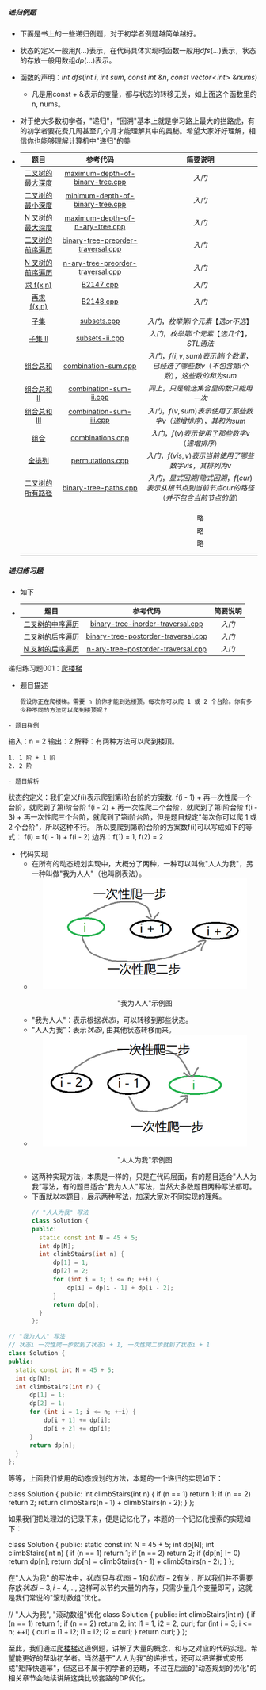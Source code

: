 ##### 递归例题

- 下面是书上的一些递归例题，对于初学者例题越简单越好。

- 状态的定义一般用$f(...)$表示，在代码具体实现时函数一般用$dfs(...)$表示，状态的存放一般用数组$dp(...)$表示。

- 函数的声明：$int \ dfs(int \ i, \ int \ sum, \ const \ int \ \&n, \ const \ vector\!<\!int\!> \ \&nums)$

  - 凡是用const + &表示的变量，都与状态的转移无关，如上面这个函数里的n, nums。

- 对于绝大多数初学者，"递归"，"回溯"基本上就是学习路上最大的拦路虎，有的初学者要花费几周甚至几个月才能理解其中的奥秘。希望大家好好理解，相信你也能够理解计算机中"递归"的美

- |                             题目                             |                           参考代码                           |                           简要说明                           |
  | :----------------------------------------------------------: | :----------------------------------------------------------: | :----------------------------------------------------------: |
  | [二叉树的最大深度](https://leetcode.cn/problems/maximum-depth-of-binary-tree/description/) | [maximum-depth-of-binary-tree.cpp](https://github.com/OFShare/DP-Book/blob/master/codes/maximum-depth-of-binary-tree.cpp) |                            $入门$                            |
  | [二叉树的最小深度](https://leetcode.cn/problems/minimum-depth-of-binary-tree/) | [minimum-depth-of-binary-tree.cpp](https://github.com/OFShare/DP-Book/blob/master/codes/minimum-depth-of-binary-tree.cpp) |                            $入门$                            |
  | [N 叉树的最大深度](https://leetcode.cn/problems/maximum-depth-of-n-ary-tree/description/) | [maximum-depth-of-n-ary-tree.cpp](https://github.com/OFShare/DP-Book/blob/master/codes/maximum-depth-of-n-ary-tree.cpp) |                            $入门$                            |
  | [二叉树的前序遍历](https://leetcode.cn/problems/binary-tree-preorder-traversal/description/) | [binary-tree-preorder-traversal.cpp](https://github.com/OFShare/DP-Book/blob/master/codes/binary-tree-preorder-traversal.cpp) |                            $入门$                            |
  | [N 叉树的前序遍历](https://leetcode.cn/problems/n-ary-tree-preorder-traversal/description/) | [n-ary-tree-preorder-traversal.cpp](https://github.com/OFShare/DP-Book/blob/master/codes/n-ary-tree-preorder-traversal.cpp) |                            $入门$                            |
  |     [求 f(x,n)](https://www.luogu.com.cn/problem/B2147)      | [B2147.cpp](https://github.com/OFShare/DP-Book/blob/master/codes/B2147.cpp) |                            $入门$                            |
  |    [再求 f(x,n)](https://www.luogu.com.cn/problem/B2148)     | [B2148.cpp](https://github.com/OFShare/DP-Book/blob/master/codes/B2148.cpp) |                            $入门$                            |
  |                                                              |                                                              |                                                              |
  |        [子集](https://leetcode.cn/problems/subsets/)         | [subsets.cpp](https://github.com/OFShare/DP-Book/blob/master/codes/subsets.cpp) |             $入门，枚举第i个元素【选 or 不选】$              |
  |     [子集 II](https://leetcode.cn/problems/subsets-ii/)      | [subsets-ii.cpp](https://github.com/OFShare/DP-Book/blob/master/codes/subsets-ii.cpp) |          $入门，枚举第i个元素 【选几个】，STL语法$           |
  |  [组合总和](https://leetcode.cn/problems/combination-sum/)   | [combination-sum.cpp](https://github.com/OFShare/DP-Book/blob/master/codes/combination-sum.cpp) | $入门，f(i, v, sum)表示前i个数里，已经选了哪些数v（不包含第i个数），这些数的和为sum$ |
  | [组合总和 II](https://leetcode.cn/problems/combination-sum-ii/) | [combination-sum-ii.cpp](https://github.com/OFShare/DP-Book/blob/master/codes/combination-sum-ii.cpp) |             $同上，只是候选集合里的数只能用一次$             |
  | [组合总和 III](https://leetcode.cn/problems/combination-sum-iii/) | [combination-sum-iii.cpp](https://github.com/OFShare/DP-Book/blob/master/codes/combination-sum-iii.cpp) | $入门，f(v, sum)表示使用了那些数字v（递增排序），其和为sum$  |
  |      [组合](https://leetcode.cn/problems/combinations/)      | [combinations.cpp](https://github.com/OFShare/DP-Book/blob/master/codes/combinations.cpp) |         $入门，f(v)表示使用了那些数字v（递增排序）$          |
  |     [全排列](https://leetcode.cn/problems/permutations/)     | [permutations.cpp](https://github.com/OFShare/DP-Book/blob/master/codes/permutations.cpp) |    $入门，f(vis, v)表示当前使用了哪些数字vis，其排列为v$     |
  | [二叉树的所有路径](https://leetcode.cn/problems/binary-tree-paths/description/) | [binary-tree-paths.cpp](https://github.com/OFShare/DP-Book/blob/master/codes/binary-tree-paths.cpp) | $入门，显式回溯/隐式回溯，f(cur)表示从根节点到当前节点cur的路径（并不包含当前节点的值）$ |
  |                                                              |                                                              |                                                              |
  |                                                              |                                                              |                                                              |
  |                                                              |                                                              |                                                              |
  |                                                              |                                                              |                              略                              |
  |                                                              |                                                              |                              略                              |
  |                                                              |                                                              |                              略                              |
  |                                                              |                                                              |                                                              |
  |                                                              |                                                              |                                                              |

##### 递归练习题

- 如下

- |                             题目                             |                           参考代码                           | 简要说明 |
  | :----------------------------------------------------------: | :----------------------------------------------------------: | :------: |
  | [二叉树的中序遍历](https://leetcode.cn/problems/binary-tree-inorder-traversal/description/) | [binary-tree-inorder-traversal.cpp](https://github.com/OFShare/DP-Book/blob/master/codes/binary-tree-inorder-traversal.cpp) |  $入门$  |
  | [二叉树的后序遍历](https://leetcode.cn/problems/binary-tree-postorder-traversal/description/) | [binary-tree-postorder-traversal.cpp](https://github.com/OFShare/DP-Book/blob/master/codes/binary-tree-postorder-traversal.cpp) |  $入门$  |
  | [N 叉树的后序遍历](https://leetcode.cn/problems/n-ary-tree-postorder-traversal/description/) | [n-ary-tree-postorder-traversal.cpp](https://github.com/OFShare/DP-Book/blob/master/codes/n-ary-tree-postorder-traversal.cpp) |  $入门$  |

  

递归练习题001：[爬楼梯](https://leetcode.cn/problems/climbing-stairs/description/)

- 题目描述

  ```
  假设你正在爬楼梯。需要 n 阶你才能到达楼顶。每次你可以爬 1 或 2 个台阶。你有多少种不同的方法可以爬到楼顶呢？
  ```

```
- 题目样例
```

  输入：n = 2
  输出：2
  解释：有两种方法可以爬到楼顶。

    1. 1 阶 + 1 阶
    2. 2 阶

```
- 题目解析
```

  状态的定义：我们定义f(i)表示爬到第i阶台阶的方案数.
  f(i - 1) + 再一次性爬一个台阶，就爬到了第i阶台阶
  f(i - 2) + 再一次性爬二个台阶，就爬到了第i阶台阶
  f(i - 3) + 再一次性爬三个台阶，就爬到了第i阶台阶，但是题目规定"每次你可以爬 1 或 2 个台阶"，所以这种不行。
  所以要爬到第i阶台阶的方案数f(i)可以写成如下的等式：
                              f(i) = f(i - 1) + f(i - 2)
  边界：f(1) = 1, f(2) = 2

- 代码实现
  - 在所有的动态规划实现中，大概分了两种，一种可以叫做"人人为我"，另一种叫做"我为人人"（也叫刷表法）。
  - <div align=center >
      <img alt="aa" src="./pics/dagto.png" style="zoom:70%"/>
      <p> "我为人人"示例图 </p>
    </div>
  - "我为人人"：表示根据$状态i$，可以转移到那些状态。
  - "人人为我”：表示$状态i$, 由其他状态转移而来。
  - <div align=center >
      <img alt="aa" src="./pics/dagfrom.png" style="zoom:70%"/>
      <p> "人人为我"示例图 </p>
    </div>
  - 这两种实现方法，本质是一样的，只是在代码层面，有的题目适合"人人为我”写法，有的题目适合"我为人人"写法，当然大多数题目两种写法都可。
  - 下面就以本题目，展示两种写法，加深大家对不同实现的理解。
    ```cpp
    // "人人为我" 写法
    class Solution {
    public:
      static const int N = 45 + 5;
      int dp[N];
      int climbStairs(int n) {
          dp[1] = 1;
          dp[2] = 2;
          for (int i = 3; i <= n; ++i) {
              dp[i] = dp[i - 1] + dp[i - 2];
          }
          return dp[n];
      }
    };
    ```

```cpp
// "我为人人" 写法
// 状态i 一次性爬一步就到了状态i + 1, 一次性爬二步就到了状态i + 1
class Solution {
public:
  static const int N = 45 + 5;
  int dp[N];
  int climbStairs(int n) {
      dp[1] = 1;
      dp[2] = 1;
      for (int i = 1; i <= n; ++i) {
          dp[i + 1] += dp[i];
          dp[i + 2] += dp[i];
      }
      return dp[n];
  }
};
```

等等，上面我们使用的动态规划的方法，本题的一个递归的实现如下：

class Solution {
public:
  int climbStairs(int n) {
      if (n == 1) return 1;
      if (n == 2) return 2;
      return climbStairs(n - 1) + climbStairs(n - 2);
  } 
};

如果我们把处理过的记录下来，便是记忆化了，本题的一个记忆化搜索的实现如下：

class Solution {
public:
  static const int N = 45 + 5;
  int dp[N];
  int climbStairs(int n) {
      if (n == 1) return 1;
      if (n == 2) return 2;
      if (dp[n] != 0) return dp[n];
      return dp[n] = climbStairs(n - 1) + climbStairs(n - 2);
  }
};

在"人人为我" 的写法中，$状态i$只与$状态i - 1$和$状态i - 2$有关，所以我们并不需要存放$状态i - 3, i - 4$,..., 这样可以节约大量的内存，只需少量几个变量即可，这就是我们常说的"滚动数组"优化。

// "人人为我", "滚动数组"优化
class Solution {
public:
  int climbStairs(int n) {
      if (n == 1) return 1;
      if (n == 2) return 2;
      int i1 = 1, i2 = 2, curi;
      for (int i = 3; i <= n; ++i) {
          curi = i1 + i2;
          i1 = i2;
          i2 = curi;
      }
      return curi;
  }
};

至此，我们通过[爬楼梯](https://leetcode.cn/problems/climbing-stairs/description/)这道例题，讲解了大量的概念，和与之对应的代码实现。希望能更好的帮助初学者。当然基于"人人为我"的递推式，还可以把递推式变形成"矩阵快速幂"，但这已不属于初学者的范畴，不过在后面的"动态规划的优化"的相关章节会陆续讲解这类比较套路的DP优化。